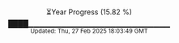 <p align="center">
⏳Year Progress (15.82 %)<br>
████▁▁▁▁▁▁▁▁▁▁▁▁▁▁▁▁▁▁▁▁▁▁▁▁▁▁ <br>
<sub>Updated: Thu, 27 Feb 2025 18:03:49 GMT</sub>
</p>

